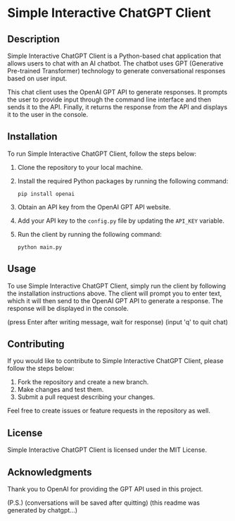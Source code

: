 # Simple Interactive ChatGPT Client

## Description

Simple Interactive ChatGPT Client is a Python-based chat application that allows users to chat with an AI chatbot. The chatbot uses GPT (Generative Pre-trained Transformer) technology to generate conversational responses based on user input.

This chat client uses the OpenAI GPT API to generate responses. It prompts the user to provide input through the command line interface and then sends it to the API. Finally, it returns the response from the API and displays it to the user in the console.

## Installation

To run Simple Interactive ChatGPT Client, follow the steps below:

1. Clone the repository to your local machine.
2. Install the required Python packages by running the following command:

   ```
   pip install openai
   ```

3. Obtain an API key from the OpenAI GPT API website.
4. Add your API key to the `config.py` file by updating the `API_KEY` variable.
5. Run the client by running the following command:

   ```
   python main.py
   ```

## Usage

To use Simple Interactive ChatGPT Client, simply run the client by following the installation instructions above. The client will prompt you to enter text, which it will then send to the OpenAI GPT API to generate a response. The response will be displayed in the console.

(press Enter after writing message, wait for response)
(input 'q' to quit chat)

## Contributing

If you would like to contribute to Simple Interactive ChatGPT Client, please follow the steps below:

1. Fork the repository and create a new branch.
2. Make changes and test them.
3. Submit a pull request describing your changes.

Feel free to create issues or feature requests in the repository as well.

## License

Simple Interactive ChatGPT Client is licensed under the MIT License.

## Acknowledgments
Thank you to OpenAI for providing the GPT API used in this project.

(P.S.)
(conversations will be saved after quitting)
(this readme was generated by chatgpt...)